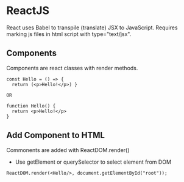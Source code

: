 # ReactJS

React uses Babel to transpile (translate) JSX to JavaScript. Requires marking js files in html script with type="text/jsx".

## Components

Components are react classes with render methods.

```
const Hello = () => {
  return (<p>Hello!</p>) }

OR

function Hello() {
  return <p>Hello!</p>
}
```

## Add Component to HTML

Commonents are added with ReactDOM.render()

- Use getElement or querySelector to select element from DOM

```
ReactDOM.render(<Hello/>, document.getElementById("root"));
```
